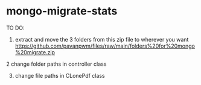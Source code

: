 # mongo-migrate-stats

TO DO:

1. extract and move the 3 folders from this zip file to wherever you want
 https://github.com/pavanpwm/files/raw/main/folders%20for%20mongo%20migrate.zip

2  change folder paths in controller class

3. change file paths in CLonePdf class
